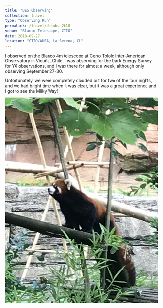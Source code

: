 ```yaml
---
title: "DES Observing"
collection: travel
type: "Observing Run"
permalink: /travel/desobs-2018
venue: "Blanco Telescope, CTIO"
date: 2018-09-27
location: "CTIO/AURA, La Serena, CL"
---
```


I observed on the Blanco 4m telescope at Cerro Tololo Inter-American Observatory in Vicuña, Chile. I was observing for the Dark Energy Survey for Y6 observations, and I was there for almost a week, although only observing September 27-30.

Unfortunately, we were completely clouded out for two of the four nights, and we had bright time when it was clear, but it was a great experience and I got to see the Milky Way!

[comment]: <img src="../images/IMG_2136.jpg">

[comment]: <img src="../images/mw_over_dome.jpg" alt="Milky Way over one of the domes" class="center">

<img src="../images/red_panda_cbus_zoo_2.jpg" alt="Milky Way over one of the domes" class="center">
